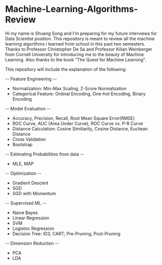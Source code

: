 # Machine-Learning-Algorithms-Review
Hi my name is Shuang Song and I'm preparing for my future interviews for Data Scientist position. 
This repository is meant to review all the machine learning algorithms I learned from school in this past two semesters. Thanks to Professor Christopher De Sa and Professor Kilian Weinberger from Cornell University for introducing me to the beauty of Machine Learning. Also thanks to the book "The Quest for Machine Learning".

This repository will include the explanation of the following:

-- Feature Engineering --
* Normalization: Min-Max Scaling, Z-Score Normalization
* Categorical Feature: Ordinal Encoding, One-hot Encoding, Binary Encoding

-- Model Evaluation --
* Accuracy, Precision, Recall, Root Mean Square Error(RMSE)
* ROC Curve, AUC (Area Under Curve), ROC Curve vs. P-R Curve
* Distance Calculation: Cosine Similiarity, Cosine Distance, Eucliean Distance
* Cross Validation 
* Bootstrap

-- Estimating Probabilities from data --
* MLE, MAP

-- Optimization --
* Gradient Descent
* SGD
* SGD with Momentum

-- Supervised ML --
* Naive Bayes
* Linear Regression
* SVM
* Logistoc Regression
* Decision Tree: ID3, CART; Pre-Pruning, Post-Pruning

-- Dimension Reduction --
* PCA
* LDA


